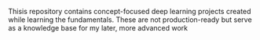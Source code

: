 Thisis repository contains concept-focused deep learning projects created while learning the fundamentals. These are not production-ready but serve as a knowledge base for my later, more advanced work